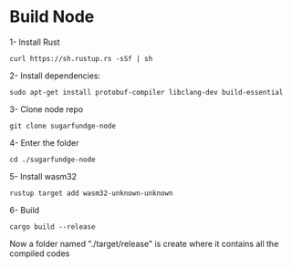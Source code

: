 # Build Node

1- Install Rust

	curl https://sh.rustup.rs -sSf | sh

2- Install dependencies:

	sudo apt-get install protobuf-compiler libclang-dev build-essential

3- Clone node repo

	git clone sugarfundge-node
	
4- Enter the folder

	cd ./sugarfundge-node
	
5- Install wasm32

	rustup target add wasm32-unknown-unknown

6- Build

	cargo build --release

Now a folder named "./target/release" is create where it contains all the compiled codes